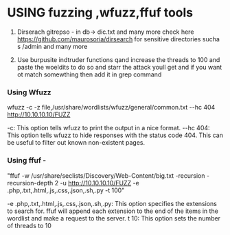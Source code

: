 # USING fuzzing ,wfuzz,ffuf tools
 1) Dirserach gitrepso - in   db-> dic.txt  and many more check here https://github.com/maurosoria/dirsearch for sensitive directories sucha s /admin and many more

2) Use burpusite indtruder functions qand increase the threads to 100 and paste the woeldits to do so and starr the attack youll get and if you want ot match somewthing then add it in grep command 

### Using Wfuzz
wfuzz -c -z file,/usr/share/wordlists/wfuzz/general/common.txt --hc 404 http://10.10.10.10/FUZZ

-c: This option tells wfuzz to print the output in a nice format.
--hc 404: This option tells wfuzz to hide responses with the status code 404. This can be useful to filter out known non-existent pages.

### Using ffuf -
"ffuf -w /usr/share/seclists/Discovery/Web-Content/big.txt  -recursion -recursion-depth 2   -u http://10.10.10.10/FUZZ -e .php,.txt,.html,.js,.css,.json,.sh,.py -t 100"

-e .php,.txt,.html,.js,.css,.json,.sh,.py: This option specifies the extensions to search for. ffuf will append each extension to the end of the items in the wordlist and make a request to the server.
t 10: This option sets the number of threads to 10
